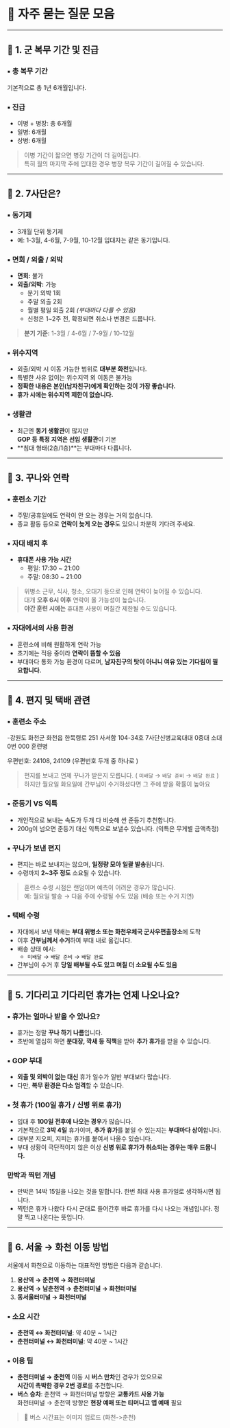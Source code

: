 # 📌 자주 묻는 질문 모음

---

## 📢 1. 군 복무 기간 및 진급

### ▪ 총 복무 기간
기본적으로 총 1년 6개월입니다.

### ▪ 진급
- 이병 + 병장: 총 6개월  
- 일병: 6개월  
- 상병: 6개월  

> 이병 기간이 짧으면 병장 기간이 더 길어집니다.  
> 특히 월의 마지막 주에 입대한 경우 병장 복무 기간이 길어질 수 있습니다.

---

## 📢 2. 7사단은?

### ▪ 동기제
- 3개월 단위 동기제  
- 예: 1-3월, 4-6월, 7-9월, 10-12월 입대자는 같은 동기입니다.

### ▪ 면회 / 외출 / 외박
- **면회:** 불가  
- **외출/외박:** 가능  
  - 분기 외박 1회  
  - 주말 외출 2회  
  - 월별 평일 외출 2회 *(부대마다 다를 수 있음)*  
  - 신청은 1~2주 전, 확정되면 취소나 변경은 드뭅니다.

> **분기 기준:** 1-3월 / 4-6월 / 7-9월 / 10-12월

### ▪ 위수지역
- 외출/외박 시 이동 가능한 범위로 **대부분 화천**입니다.  
- 특별한 사유 없이는 위수지역 외 이동은 불가능  
- **정확한 내용은 본인(남자친구)에게 확인하는 것이 가장 좋습니다.**  
- **휴가 시에는 위수지역 제한이 없습니다.**

### ▪ 생활관
- 최근엔 **동기 생활관**이 많지만  
  **GOP 등 특정 지역은 선임 생활관**이 기본  
- **침대 형태(2층/1층)**는 부대마다 다릅니다.

---

## 📢 3. 꾸나와 연락

### ▪ 훈련소 기간
- 주말/공휴일에도 연락이 안 오는 경우는 거의 없습니다.  
- 종교 활동 등으로 **연락이 늦게 오는 경우**도 있으니 차분히 기다려 주세요.

### ▪ 자대 배치 후

- **휴대폰 사용 가능 시간**  
  - 평일: 17:30 ~ 21:00  
  - 주말: 08:30 ~ 21:00  

> 위병소 근무, 식사, 청소, 오대기 등으로 인해 연락이 늦어질 수 있습니다.  
> 대개 **오후 6시 이후** 연락이 올 가능성이 높습니다.  
> **야간 훈련 시에는** 휴대폰 사용이 며칠간 제한될 수도 있습니다.

### ▪ 자대에서의 사용 환경
- 훈련소에 비해 원활하게 연락 가능  
- 초기에는 적응 중이라 **연락이 뜸할 수 있음**  
- 부대마다 통화 가능 환경이 다르며, **남자친구의 탓이 아니니 여유 있는 기다림이 필요합니다.**

---

## 📢 4. 편지 및 택배 관련

### ▪ 훈련소 주소
-강원도 화천군 화천읍 한묵령로 251 사서함 104-34호
7사단신병교육대대 0중대 소대 0번 000 훈련병

우편번호: 24108, 24109 (우편번호 두개 중 하나로 )

>편지를 보내고 언제 꾸나가 받은지 모릅니다. ( `미배달` → `배달 준비` → `배달 완료` )
>하지만 월요일 화요일에 간부님이 수거하셨다면 그 주에 받을 확률이 높아요

### ▪ 준등기 VS 익특
- 개인적으로 보내는 속도가 두개 다 비슷해 싼 준등기 추천합니다.
- 200g이 넘으면 준등기 대신 익특으로 보낼수 있습니다. (익특은 무게별 금액측정)

### ▪ 꾸나가 보낸 편지
- 편지는 바로 보내지는 않으며, **일정량 모아 일괄 발송**됩니다.  
- 수령까지 **2~3주 정도** 소요될 수 있습니다.

> 훈련소 수령 시점은 랜덤이며 예측이 어려운 경우가 많습니다.  
> 예: 월요일 발송 → 다음 주에 수령될 수도 있음 (배송 또는 수거 지연)

### ▪ 택배 수령
- 자대에서 보낸 택배는 **부대 위병소 또는 화천우체국 군사우편출장소**에 도착  
- 이후 **간부님께서 수거**하여 부대 내로 옮깁니다.  
- 배송 상태 예시:  
  - `미배달` → `배달 준비` → `배달 완료`  
- 간부님이 수거 후 **당일 배부될 수도 있고 며칠 더 소요될 수도 있음**

---

## 📢 5. 기다리고 기다리던 휴가는 언제 나오나요?

### ▪ 휴가는 얼마나 받을 수 있나요?
- 휴가는 정말 **꾸나 하기 나름**입니다.  
- 초반에 열심히 하면 **분대장, 깍새 등 직책**을 받아 **추가 휴가**를 받을 수 있습니다.

### ▪ GOP 부대
- **외출 및 외박이 없는 대신** 휴가 일수가 일반 부대보다 많습니다.  
- 다만, **복무 환경은 다소 엄격**할 수 있습니다.

### ▪ 첫 휴가 (100일 휴가 / 신병 위로 휴가)
- 입대 후 **100일 전후에 나오는 경우**가 많습니다.  
- 기본적으로 **3박 4일** 휴가이며, **추가 휴가**를 붙일 수 있는지는 **부대마다 상이**합니다.
- 대부분 지오피, 지피는 휴가를 붙여서 나올수 있습니다.
- 부대 상황이 극단적이지 않은 이상 **신병 위로 휴가가 취소되는 경우는 매우 드뭅니다.**

### 만박과 찍턴 개념
- 만박은 14박 15일을 나오는 것을 말합니다. 한번 최대 사용 휴가일로 생각하시면 됩니다.
- 찍턴은 휴가 나왔다 다시 군대로 들어간후 바로 휴가를 다시 나오는 개념입니다.
  정말 찍고 나온다는 뜻입니다.
---

## 📢 6. 서울 → 화천 이동 방법

서울에서 화천으로 이동하는 대표적인 방법은 다음과 같습니다.

1. **용산역 → 춘천역 → 화천터미널**
2. **용산역 → 남춘천역 → 춘천터미널 → 화천터미널**
3. **동서울터미널 → 화천터미널**

### ▪ 소요 시간
- **춘천역 ↔ 화천터미널**: 약 40분 ~ 1시간  
- **춘천터미널 ↔ 화천터미널**: 약 40분 ~ 1시간

### ▪ 이용 팁
- **춘천터미널 → 춘천역** 이동 시 **버스 만차**인 경우가 있으므로  
  **시간이 촉박한 경우 2번 경로**를 추천합니다.
- **버스 승차**: 춘천역 → 화천터미널 방향은 **교통카드 사용 가능**  
  화천터미널 → 춘천역 방향은 **현장 예매 또는 티머니고 앱 예매** 필요

> 🚌 버스 시간표는 이미지 업로드 (화천->춘천)
